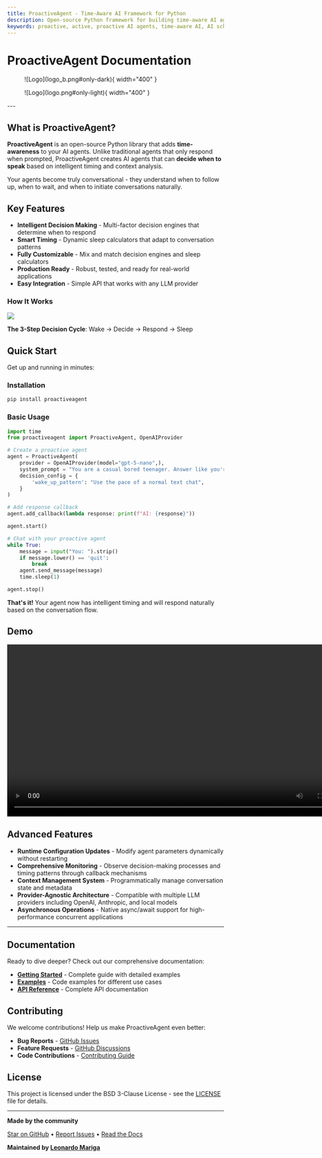```yaml
---
title: ProactiveAgent - Time-Aware AI Framework for Python
description: Open-source Python framework for building time-aware AI agents that proactively initiate conversations and make intelligent timing decisions. Transform reactive AI into proactive engagement.
keywords: proactive, active, proactive AI agents, time-aware AI, AI scheduling framework, autonomous conversation initiation, AI wake-up patterns, intelligent timing decisions, LLM lifecycle management, AI agent scheduler
---
```


# ProactiveAgent Documentation
<figure markdown="span">
![Logo](logo_b.png#only-dark){ width="400" }
</figure>
<figure markdown="span">
![Logo](logo.png#only-light){ width="400" }
</figure>
---

## What is ProactiveAgent?

**ProactiveAgent** is an open-source Python library that adds **time-awareness** to your AI agents. Unlike traditional agents that only respond when prompted, ProactiveAgent creates AI agents that can **decide when to speak** based on intelligent timing and context analysis.

Your agents become truly conversational - they understand when to follow up, when to wait, and when to initiate conversations naturally.

## Key Features

- **Intelligent Decision Making** - Multi-factor decision engines that determine when to respond
- **Smart Timing** - Dynamic sleep calculators that adapt to conversation patterns
- **Fully Customizable** - Mix and match decision engines and sleep calculators
- **Production Ready** - Robust, tested, and ready for real-world applications
- **Easy Integration** - Simple API that works with any LLM provider


### How It Works

<img src="flow_gif.gif"/>

**The 3-Step Decision Cycle**: Wake → Decide → Respond → Sleep

## Quick Start

Get up and running in minutes:

### Installation

```bash
pip install proactiveagent
```

### Basic Usage

```python
import time
from proactiveagent import ProactiveAgent, OpenAIProvider

# Create a proactive agent
agent = ProactiveAgent(
    provider = OpenAIProvider(model="gpt-5-nano",),
    system_prompt = "You are a casual bored teenager. Answer like you're texting a friend",
    decision_config = {
        'wake_up_pattern': "Use the pace of a normal text chat",
    }
)

# Add response callback
agent.add_callback(lambda response: print(f"AI: {response}"))

agent.start()

# Chat with your proactive agent
while True:
    message = input("You: ").strip()
    if message.lower() == 'quit':
        break
    agent.send_message(message)
    time.sleep(1)

agent.stop()
```

**That's it!** Your agent now has intelligent timing and will respond naturally based on the conversation flow.




## Demo

<div align="center">
<video src="https://github.com/user-attachments/assets/b7e724e0-9590-4f73-bb78-478bf2fa3540" width="800" loop controls>
  <p>Your browser does not support the video tag.</p>
</video>
</div>

## Advanced Features

- **Runtime Configuration Updates** - Modify agent parameters dynamically without restarting
- **Comprehensive Monitoring** - Observe decision-making processes and timing patterns through callback mechanisms
- **Context Management System** - Programmatically manage conversation state and metadata
- **Provider-Agnostic Architecture** - Compatible with multiple LLM providers including OpenAI, Anthropic, and local models
- **Asynchronous Operations** - Native async/await support for high-performance concurrent applications

---

## Documentation

Ready to dive deeper? Check out our comprehensive documentation:

- **[Getting Started](getting-started.md)** - Complete guide with detailed examples
- **[Examples](examples.md)** - Code examples for different use cases
- **[API Reference](api-reference.md)** - Complete API documentation

## Contributing

We welcome contributions! Help us make ProactiveAgent even better:

- **Bug Reports** - [GitHub Issues](https://github.com/leomariga/ProactiveAgent/issues)
- **Feature Requests** - [GitHub Discussions](https://github.com/leomariga/ProactiveAgent/discussions)
- **Code Contributions** - [Contributing Guide](https://github.com/leomariga/ProactiveAgent/blob/main/CONTRIBUTING.md)

## License

This project is licensed under the BSD 3-Clause License - see the [LICENSE](https://github.com/leomariga/ProactiveAgent/blob/main/LICENSE) file for details.

---

**Made by the community**

[Star on GitHub](https://github.com/leomariga/ProactiveAgent) •
[Report Issues](https://github.com/leomariga/ProactiveAgent/issues) •
[Read the Docs](https://leomariga.github.io/ProactiveAgent/)

**Maintained by [Leonardo Mariga](https://github.com/leomariga)**

